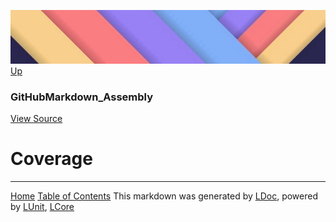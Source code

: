 ![](../Content/LDoc-banner-small.png "")
[Up](GitHubMarkdown_Assembly.md)
### GitHubMarkdown_Assembly
[View Source](../Markdown/GitHubMarkdown_Assembly.cs)
# Coverage


---
[Home](../../README.md) [Table of Contents](../../TableOfContents.md)
This markdown was generated by [LDoc](https://github.com/CodeSingularity/LDoc), powered by [LUnit](https://github.com/CodeSingularity/LUnit), [LCore](https://github.com/CodeSingularity/LCore)
